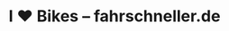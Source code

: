 ---
title: "I ♥ Bikes – fahrschneller.de"
url: /stuttgart/i-bikes-fahrschneller-de/
shop: Fahrrad
---
